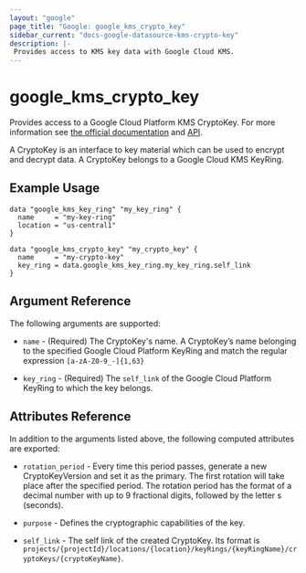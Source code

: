 ```yaml
---
layout: "google"
page_title: "Google: google_kms_crypto_key"
sidebar_current: "docs-google-datasource-kms-crypto-key"
description: |-
 Provides access to KMS key data with Google Cloud KMS.
---
```


# google\_kms\_crypto\_key

Provides access to a Google Cloud Platform KMS CryptoKey. For more information see
[the official documentation](https://cloud.google.com/kms/docs/object-hierarchy#key)
and
[API](https://cloud.google.com/kms/docs/reference/rest/v1/projects.locations.keyRings.cryptoKeys).

A CryptoKey is an interface to key material which can be used to encrypt and decrypt data. A CryptoKey belongs to a
Google Cloud KMS KeyRing.

## Example Usage

```hcl
data "google_kms_key_ring" "my_key_ring" {
  name     = "my-key-ring"
  location = "us-central1"
}

data "google_kms_crypto_key" "my_crypto_key" {
  name     = "my-crypto-key"
  key_ring = data.google_kms_key_ring.my_key_ring.self_link
}
```

## Argument Reference

The following arguments are supported:

* `name` - (Required) The CryptoKey's name.
    A CryptoKey’s name belonging to the specified Google Cloud Platform KeyRing and match the regular expression `[a-zA-Z0-9_-]{1,63}`

* `key_ring` - (Required) The `self_link` of the Google Cloud Platform KeyRing to which the key belongs.

## Attributes Reference

In addition to the arguments listed above, the following computed attributes are
exported:

* `rotation_period` - Every time this period passes, generate a new CryptoKeyVersion and set it as
    the primary. The first rotation will take place after the specified period. The rotation period has the format
    of a decimal number with up to 9 fractional digits, followed by the letter s (seconds).

* `purpose` - Defines the cryptographic capabilities of the key.

* `self_link` - The self link of the created CryptoKey. Its format is `projects/{projectId}/locations/{location}/keyRings/{keyRingName}/cryptoKeys/{cryptoKeyName}`.

